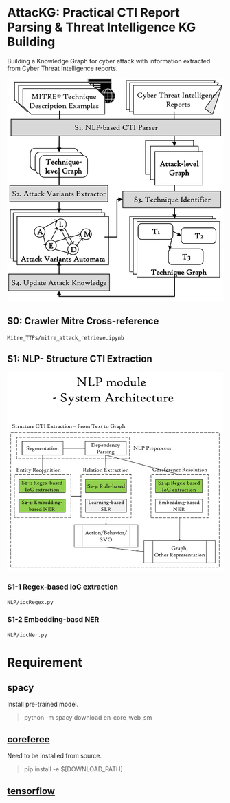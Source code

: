 # AttacKG: Practical CTI Report Parsing & Threat Intelligence KG Building
Building a Knowledge Graph for cyber attack with information extracted from Cyber Threat Intelligence reports.

![overview](Paper/Image/Framework_00.png)

## S0: Crawler Mitre Cross-reference
`Mitre_TTPs/mitre_attack_retrieve.ipynb`

## S1: NLP- Structure CTI Extraction

![overview](Paper/Image/nlp_overview.png)

### S1-1 Regex-based IoC extraction 
`NLP/iocRegex.py`

### S1-2 Embedding-basd NER
`NLP/iocNer.py`


# Requirement

## spacy

Install pre-trained model.
> python -m spacy download en_core_web_sm

## [coreferee](https://github.com/msg-systems/coreferee)

Need to be installed from source.
> pip install -e $[DOWNLOAD_PATH]

## [tensorflow](https://tensorflow.juejin.im/install/install_windows.html)

